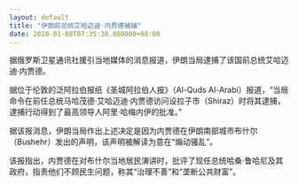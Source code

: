 ```yaml
---
layout: default
title: "伊朗前总统艾哈迈迪·内贾德被捕"
date: 2018-01-08T07:35:38.000000+08:00
---
```


据俄罗斯卫星通讯社援引当地媒体的消息报道，伊朗当局逮捕了该国前总统艾哈迈迪·内贾德。


据位于伦敦的泛阿拉伯报纸《圣城阿拉伯人报》（Al-Quds Al-Arabi）报道，“当局命令在前任总统马哈茂德·艾哈迈迪·内贾德访问设拉子市（Shiraz）时将其逮捕，逮捕行动得到了最高领导人阿里·哈梅内伊的批准。”


据该报消息，伊朗当局作出上述决定是因为内贾德在伊朗南部城市布什尔（Bushehr）发出的声明，该声明被解读为意在“煽动骚乱”。


该报指出，内贾德在对布什尔当地居民演讲时，批评了现任总统哈桑·鲁哈尼及其政府，指责他们不顾民生问题，称其“治理不善”和“垄断公共财富”。

